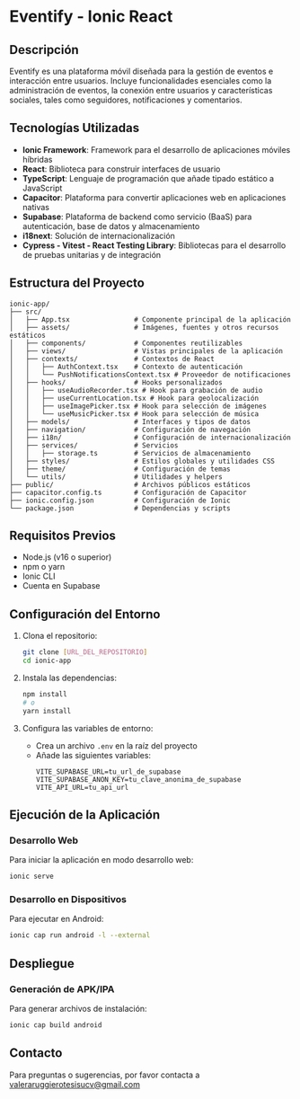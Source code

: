 # Eventify - Ionic React

## Descripción

Eventify es una plataforma móvil diseñada para la gestión de eventos e interacción entre usuarios. Incluye funcionalidades esenciales como la administración de eventos, la conexión entre usuarios y características sociales, tales como seguidores, notificaciones y comentarios.

## Tecnologías Utilizadas

- **Ionic Framework**: Framework para el desarrollo de aplicaciones móviles híbridas
- **React**: Biblioteca para construir interfaces de usuario
- **TypeScript**: Lenguaje de programación que añade tipado estático a JavaScript
- **Capacitor**: Plataforma para convertir aplicaciones web en aplicaciones nativas
- **Supabase**: Plataforma de backend como servicio (BaaS) para autenticación, base de datos y almacenamiento
- **i18next**: Solución de internacionalización
- **Cypress - Vitest - React Testing Library**: Bibliotecas para el desarrollo de pruebas unitarias y de integración

## Estructura del Proyecto

```
ionic-app/
├── src/
│   ├── App.tsx                # Componente principal de la aplicación
│   ├── assets/                # Imágenes, fuentes y otros recursos estáticos
│   ├── components/            # Componentes reutilizables
│   ├── views/                 # Vistas principales de la aplicación
│   ├── contexts/              # Contextos de React
│   │   ├── AuthContext.tsx    # Contexto de autenticación
│   │   └── PushNotificationsContext.tsx # Proveedor de notificaciones
│   ├── hooks/                 # Hooks personalizados
│   │   ├── useAudioRecorder.tsx # Hook para grabación de audio
│   │   ├── useCurrentLocation.tsx # Hook para geolocalización
│   │   ├── useImagePicker.tsx # Hook para selección de imágenes
│   │   └── useMusicPicker.tsx # Hook para selección de música
│   ├── models/                # Interfaces y tipos de datos
│   ├── navigation/            # Configuración de navegación
│   ├── i18n/                  # Configuración de internacionalización
│   ├── services/              # Servicios 
│   │   ├── storage.ts         # Servicios de almacenamiento
│   ├── styles/                # Estilos globales y utilidades CSS
│   ├── theme/                 # Configuración de temas
│   └── utils/                 # Utilidades y helpers
├── public/                    # Archivos públicos estáticos
├── capacitor.config.ts        # Configuración de Capacitor
├── ionic.config.json          # Configuración de Ionic
└── package.json               # Dependencias y scripts
```

## Requisitos Previos

- Node.js (v16 o superior)
- npm o yarn
- Ionic CLI
- Cuenta en Supabase

## Configuración del Entorno

1. Clona el repositorio:
   ```bash
   git clone [URL_DEL_REPOSITORIO]
   cd ionic-app
   ```

2. Instala las dependencias:
   ```bash
   npm install
   # o
   yarn install
   ```

3. Configura las variables de entorno:
   - Crea un archivo `.env` en la raíz del proyecto
   - Añade las siguientes variables:
     ```
     VITE_SUPABASE_URL=tu_url_de_supabase
     VITE_SUPABASE_ANON_KEY=tu_clave_anonima_de_supabase
     VITE_API_URL=tu_api_url
     ```

## Ejecución de la Aplicación

### Desarrollo Web

Para iniciar la aplicación en modo desarrollo web:

```bash
ionic serve
```

### Desarrollo en Dispositivos

Para ejecutar en Android:

```bash
ionic cap run android -l --external
```

## Despliegue

### Generación de APK/IPA

Para generar archivos de instalación:

```bash
ionic cap build android 
```

## Contacto

Para preguntas o sugerencias, por favor contacta a valeraruggierotesisucv@gmail.com
